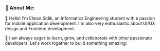 ###  💫 About Me:

 👋 Hello! I'm Elman Sidik, an Informatics Engineering student with a passion for mobile application development. I'm also very enthusiastic about UI/UX design and Frontend development.

🌱 I am always eager to learn, grow, and collaborate with other passionate developers. Let's work together to build something amazing!


